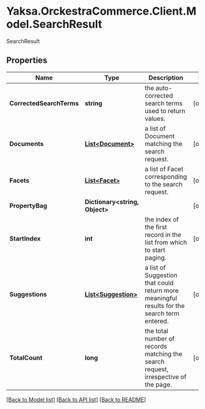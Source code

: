 # Yaksa.OrckestraCommerce.Client.Model.SearchResult
SearchResult

## Properties

Name | Type | Description | Notes
------------ | ------------- | ------------- | -------------
**CorrectedSearchTerms** | **string** | the auto-corrected search terms used to return values. | [optional] 
**Documents** | [**List&lt;Document&gt;**](Document.md) | a list of Document matching the search request. | [optional] 
**Facets** | [**List&lt;Facet&gt;**](Facet.md) | a list of Facet corresponding to the search request. | [optional] 
**PropertyBag** | **Dictionary&lt;string, Object&gt;** |  | [optional] 
**StartIndex** | **int** | the index of the first record in the list from which to start paging. | [optional] 
**Suggestions** | [**List&lt;Suggestion&gt;**](Suggestion.md) | a list of Suggestion that could return more meaningful results for the search term entered. | [optional] 
**TotalCount** | **long** | the total number of records matching the search request, irrespective of the page. | [optional] 

[[Back to Model list]](../README.md#documentation-for-models) [[Back to API list]](../README.md#documentation-for-api-endpoints) [[Back to README]](../README.md)

